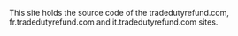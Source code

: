 This site holds the source code of the tradedutyrefund.com, fr.tradedutyrefund.com and it.tradedutyrefund.com sites.
